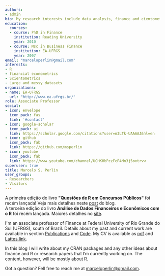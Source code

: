 ```yaml
---
authors:
- admin
bio: My research interests include data analysis, finance and cientometrics.
education:
  courses:
  - course: PhD in Finance
    institution: Reading University
    year: 2010
  - course: Msc in Business Finance
    institution: EA-UFRGS
    year: 2007
email: "marceloperlin@gmail.com"
interests:
- R
- financial econometrics
- Scientometrics
- Large and messy datasets
organizations:
- name: EA-UFRGS
  url: "http://www.ea.ufrgs.br/"
role: Associate Professor
social:
- icon: envelope
  icon_pack: fas
  link: '#contact'
- icon: google-scholar
  icon_pack: ai
  link: https://scholar.google.com/citations?user=n3LTk-UAAAAJ&hl=en
- icon: github
  icon_pack: fab
  link: https://github.com/msperlin
- icon: youtube
  icon_pack: fab
  link: https://www.youtube.com/channel/UCHKHbPczFcP4Mn3j5oxtrvw
superuser: true
title: Marcelo S. Perlin
user_groups:
- Researchers
- Visitors
---
```


<div class="alert alert-danger">
  A primeira edição do livro <strong>"Questões de R em Concursos Públicos"</strong> foi recém lançada! Veja mais detalhes neste <a href = "https://www.msperlin.com/publication/2023_book-qrcp/">post</a> do blog.
</div>

<div class="alert alert-info">
  A terceira edição do livro <strong>Análise de Dados Financeiros e Econômicos com o R</strong> foi recém lançada. Maiores detalhes no <a href = "https://www.msperlin.com/publication/2021_book-adfer-pt/">site</a>.
</div>

I'm an associate professor of Finance at Federal University of Rio Grande do Sul (UFRGS), south of Brazil. Details about my past and current work are available in section [Publications](/publication) and [Code](/code). My CV is available as [pdf](/files/cv.pdf) and [Lattes link](http://lattes.cnpq.br/3262699324398819). 

In this blog I will write about my CRAN packages and any other ideas about finance and R or research papers that I’m currently working on. The content, however, will be mostly about R.

Got a question? Fell free to reach me at [marceloperlin@gmail.com](mailto:marceloperlin@gmail.com).
